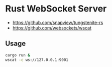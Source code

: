 # Rust WebSocket Server

- https://github.com/snapview/tungstenite-rs
- https://github.com/websockets/wscat

## Usage

```bash
cargo run &
wscat -c ws://127.0.0.1:9001
```
